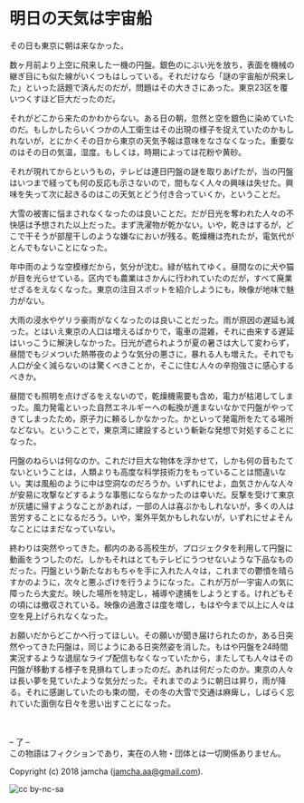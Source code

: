 # 明日の天気は宇宙船

その日も東京に朝は来なかった。  

数ヶ月前より上空に飛来した一機の円盤。銀色のにぶい光を放ち，表面を機械の継ぎ目にも似た線がいくつもはしっている。それだけなら「謎の宇宙船が飛来した」といった話題で済んだのだが，問題はその大きさにあった。東京23区を覆いつくすほど巨大だったのだ。  

それがどこから来たのかわからない。ある日の朝，忽然と空を銀色に染めていたのだ。もしかしたらいくつかの人工衛生はその出現の様子を捉えていたのかもしれないが，とにかくその日から東京の天気予報は意味をなさなくなった。重要なのはその日の気温，湿度。もしくは，時期によっては花粉や黄砂。  

それが現れてからというもの，テレビは連日円盤の謎を取りあげたが，当の円盤はいつまで経っても何の反応も示さないので，間もなく人々の興味は失せた。興味を失って次に起きるのはこの天気とどう付き合っていくか，ということだ。  

大雪の被害に悩まされなくなったのは良いことだ。だが日光を奪われた人々の不快感は予想された以上だった。まず洗濯物が乾かない。いや，乾きはするが，どこで干そうが部屋干しのような嫌なにおいが残る。乾燥機は売れたが，電気代がとんでもないことになった。  

年中雨のような空模様だから，気分が沈む。緑が枯れてゆく。昼間なのに犬や猫が目を光らせている。区内でも農業はさかんに行われていたのだが，すべて廃業せざるをえなくなった。東京の注目スポットを紹介しようにも，映像が地味で魅力がない。  

大雨の浸水やゲリラ豪雨がなくなったのは良いことだった。雨が原因の遅延も減った。とはいえ東京の人口は増えるばかりで，電車の混雑，それに由来する遅延はいっこうに解決しなかった。日光が遮られようが夏の暑さは大して変わらず，昼間でもジメついた熱帯夜のような気分の悪さに，暴れる人も増えた。それでも人口が全く減らないのは驚くべきことか，そこに住む人々の辛抱強さに感心するべきか。  

昼間でも照明を点けざるをえないので，乾燥機需要も含め，電力が枯渇してしまった。風力発電といった自然エネルギーへの転換が進まないなかで円盤がやってきてしまったため，原子力に頼るしかなかった。かといって発電所をたてる場所などない。ということで，東京湾に建設するという斬新な発想で対処することになった。  

円盤のねらいは何なのか。これだけ巨大な物体を浮かせて，しかも何の音もたてないということは，人類よりも高度な科学技術力をもっていることは間違いない。実は風船のように中は空洞なのだろうか。いずれにせよ，血気さかんな人々が安易に攻撃などするような事態にならなかったのは幸いだ。反撃を受けて東京が灰燼に帰すようなことがあれば，一部の人は喜ぶかもしれないが，多くの人は苦労することになるだろう。いや，案外平気かもしれないが，いずれにせよそんなことにはまだなっていない。  

終わりは突然やってきた。都内のある高校生が，プロジェクタを利用して円盤に動画をうつしたのだ。しかもそれはとてもテレビにうつせないような下品なものだった。円盤という新たなおもちゃを手に入れた人々は，これまでの鬱憤を晴らすかのように，次々と悪ふざけを行うようになった。これが万が一宇宙人の気に障ったら大変だ。映した場所を特定し，補導や逮捕をしようとする。けれどもその頃には撤収されている。映像の過激さは度を増し，もはや今まで以上に人々は空を見上げられなくなった。  

お願いだからどこかへ行ってほしい。その願いが聞き届けられたのか，ある日突然やってきた円盤は，同じようにある日突然姿を消した。もはや円盤を24時間実況するような退屈なライブ配信もなくなっていたから，またしても人々はその円盤が移動する様子を見損ねてしまったのだ。あれは何だったのか。東京の人々は長い夢を見ていたような気分だった。それまでのように朝日は昇り，雨が降る。それに感謝していたのも束の間，その冬の大雪で交通は麻痺し，しばらく忘れていた面倒な日々を思い出すことになった。  

<br>  
<br>  
&#x2013; 了 &#x2013;  

<br>  
この物語はフィクションであり，実在の人物・団体とは一切関係ありません。  

Copyright (c) 2018 jamcha (jamcha.aa@gmail.com).  

![cc by-nc-sa](http://i.creativecommons.org/l/by-nc-sa/4.0/88x31.png)
